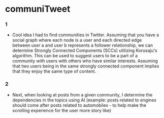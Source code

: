 # communiTweet

### 1
- Cool idea I had to find communities in Twitter. Assuming that you have a social graph where each node is a user and each directed edge between user a and user b represents a follower relationship, we can determine Strongly Connected Components (SCCs) utilizing Korusaju's algorithm. This can be used to suggest users to be a part of a community with users with others who have similar interests. Assuming that two users being in the same strongly connected component implies that they enjoy the same type of content.

### 2
- Next, when looking at posts from a given community, I determine the dependencies in the topics using AI (example: posts related to engines should come after posts related to automobiles - to help make the scrolling experience for the user more story like)
